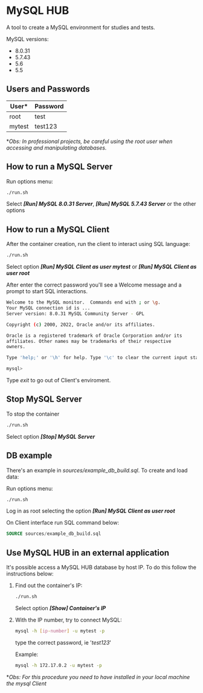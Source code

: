 # MySQL HUB

A tool to create a MySQL environment for studies and tests.

MySQL versions:

- 8.0.31
- 5.7.43
- 5.6
- 5.5

## Users and Passwords

| User*      |  Password    |
|-----------|:-------------|
| root      |  test        |
| mytest    |  test123     |

**Obs: In professional projects, be careful using the root user when accessing and manipulating databases.*

## How to run a MySQL Server

Run options menu:

```sh
./run.sh
```

Select ***[Run] MySQL 8.0.31 Server***, ***[Run] MySQL 5.7.43 Server*** or the other options

## How to run a MySQL Client

After the container creation, run the client to interact using SQL language:

```sh
./run.sh
```

Select option ***[Run] MySQL Client as user mytest*** or ***[Run] MySQL Client as user root***

After enter the correct password you'll see a Welcome message and a prompt to start SQL interactions.

```sh
Welcome to the MySQL monitor.  Commands end with ; or \g.
Your MySQL connection id is ...
Server version: 8.0.31 MySQL Community Server - GPL

Copyright (c) 2000, 2022, Oracle and/or its affiliates.

Oracle is a registered trademark of Oracle Corporation and/or its
affiliates. Other names may be trademarks of their respective
owners.

Type 'help;' or '\h' for help. Type '\c' to clear the current input statement.

mysql>
```

Type *exit* to go out of Client's enviroment.

## Stop MySQL Server

To stop the container

```sh
./run.sh
```

Select option ***[Stop] MySQL Server***

## DB example

There's an example in *sources/example_db_build.sql*. To create and load data:

Run options menu:

```sh
./run.sh
```

Log in as root selecting the option ***[Run] MySQL Client as user root***

On Client interface run SQL command below:

```sql
SOURCE sources/example_db_build.sql
```

## Use MySQL HUB in an external application

It's possible access a MySQL HUB database by host IP. To do this follow the instructions below:

1) Find out the container's IP:

    ```sh
    ./run.sh
    ```

    Select option ***[Show] Container's IP***

2) With the IP number, try to connect MySQL:

    ```sh
    mysql -h [ip-number] -u mytest -p
    ```

    type the correct password, ie '*test123*'

    Example:

    ```sh
    mysql -h 172.17.0.2 -u mytest -p
    ```

**Obs: For this procedure you need to have installed in your local machine the mysql Client*
